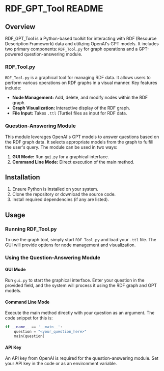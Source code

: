 # RDF_GPT_Tool README

## Overview

RDF_GPT_Tool is a  Python-based toolkit for interacting with RDF (Resource Description Framework) data and utilizing OpenAI's GPT models. It includes two primary components: `RDF_Tool.py` for graph operations and a GPT-powered question-answering module.

### RDF_Tool.py

`RDF_Tool.py` is a graphical tool for managing RDF data. It allows users to perform various operations on RDF graphs in a visual manner. Key features include:

- **Node Management:** Add, delete, and modify nodes within the RDF graph.
- **Graph Visualization:** Interactive display of the RDF graph.
- **File Input:** Takes `.ttl` (Turtle) files as input for RDF data.

### Question-Answering Module

This module leverages OpenAI's GPT models to answer questions based on the RDF graph data. It selects appropriate models from the graph to fulfill the user's query. The module can be used in two ways:

1. **GUI Mode:** Run `gui.py` for a graphical interface.
2. **Command Line Mode:** Direct execution of the main method.

## Installation

1. Ensure Python is installed on your system.
2. Clone the repository or download the source code.
3. Install required dependencies (if any are listed).

## Usage

### Running RDF_Tool.py

To use the graph tool, simply start `RDF_Tool.py` and load your `.ttl` file. The GUI will provide options for node management and visualization.

### Using the Question-Answering Module

#### GUI Mode

Run `gui.py` to start the graphical interface. Enter your question in the provided field, and the system will process it using the RDF graph and GPT models.

#### Command Line Mode

Execute the main method directly with your question as an argument. The code snippet for this is:

```python
if __name__ == '__main__':
    question = "<your_question_here>"
    main(question)
```
    
#### API Key
An API key from OpenAI is required for the question-answering module. Set your API key in the code or as an environment variable.
